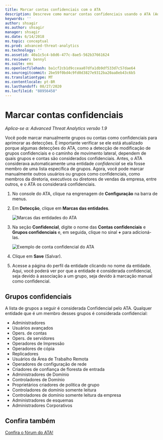 ```yaml
---
title: Marcar contas confidenciais com o ATA
description: Descreve como marcar contas confidenciais usando o ATA (Advanced Threat Analytics)
keywords: ''
author: shsagir
ms.author: shsagir
manager: shsagir
ms.date: 6/14/2018
ms.topic: conceptual
ms.prod: advanced-threat-analytics
ms.technology: ''
ms.assetid: 40a1c5c4-b8d6-477c-8ae5-562b37661624
ms.reviewer: bennyl
ms.suite: ems
ms.openlocfilehash: ba1cf2cb1d9cceaa07dfa1db9df533d7c57dae64
ms.sourcegitcommit: 2be59f0bd4c9fd0d3827e9312ba20aa8eb43c6b5
ms.translationtype: MT
ms.contentlocale: pt-BR
ms.lasthandoff: 08/27/2020
ms.locfileid: "88956458"
---
```

# <a name="tag-sensitive-accounts"></a>Marcar contas confidenciais


*Aplica-se a: Advanced Threat Analytics versão 1.9*

Você pode marcar manualmente grupos ou contas como confidenciais para aprimorar as detecções. É importante verificar se ele está atualizado porque algumas detecções do ATA, como a detecção de modificação de grupos confidenciais e o caminho de movimento lateral, dependem de quais grupos e contas são considerados confidenciais. Antes, o ATA considerava automaticamente uma entidade *confidencial* se ela fosse membro de uma lista específica de grupos. Agora, você pode marcar manualmente outros usuários ou grupos como confidenciais, como membros da diretoria, executivos ou diretores de vendas da empresa, entre outros, e o ATA os considerará confidenciais.

1. No console do ATA, clique na engrenagem de **Configuração** na barra de menus.

1. Em **Detecção**, clique em **Marcas das entidades**.

    ![Marcas das entidades do ATA](media/entity-tags.png)

1. Na seção **Confidencial**, digite o nome das **Contas confidenciais** e **Grupos confidenciais** e, em seguida, clique no sinal **+** para adicioná-las.

    ![Exemplo de conta confidencial do ATA](media/sensitive-account-sample.png)

1. Clique em **Save** (Salvar).

1. Acesse a página do perfil da entidade clicando no nome da entidade. Aqui, você poderá ver por que a entidade é considerada confidencial, seja devido à associação a um grupo, seja devido à marcação manual como confidencial.


## <a name="sensitive-groups"></a>Grupos confidenciais

A lista de grupos a seguir é considerada Confidencial pelo ATA. Qualquer entidade que é um membro desses grupos é considerada confidencial:

- Administradores
- Usuários avançados
- Opers. de contas
- Opers. de servidores
- Operadores de Impressão
- Operadores de cópia
- Replicadores
- Usuários da Área de Trabalho Remota 
- Operadores de configuração de rede 
- Criadores de confiança de floresta de entrada
- Administradores de Domínio
- Controladores de Domínio
- Proprietários criadores de política de grupo 
- Controladores de domínio somente leitura 
- Controladores de domínio somente leitura da empresa 
- Administradores de esquemas 
- Administradores Corporativos
     
## <a name="see-also"></a>Confira também
[Confira o fórum do ATA!](https://social.technet.microsoft.com/Forums/security/home?forum=mata)
